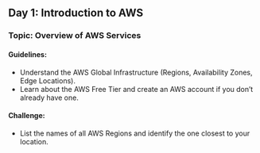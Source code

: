 ## **Day 1: Introduction to AWS**
### Topic: Overview of AWS Services
#### Guidelines:
- Understand the AWS Global Infrastructure (Regions, Availability Zones, Edge Locations).
- Learn about the AWS Free Tier and create an AWS account if you don’t already have one.

#### Challenge:
- List the names of all AWS Regions and identify the one closest to your location.